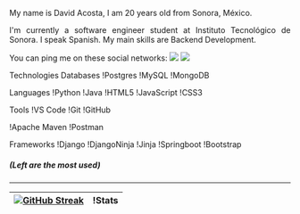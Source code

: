 <div align="justify">

My name is David Acosta, I am 20 years old from Sonora, México.

I'm currently a software engineer student at Instituto Tecnológico de Sonora. I speak Spanish. My main skills are Backend Development.

You can ping me on these social networks:
![](https://img.shields.io/badge/-David_Acosta-blue?style=flat-square&logo=Linkedin&logoColor=white)
[![](https://img.shields.io/badge/-acostafajardodavid@gmail.com-red?style=flat-square&logo=gmail&logoColor=white)](mailto:acostafajardodavid@gmail.com)

Technologies
Databases
!Postgres
!MySQL
!MongoDB

Languages
!Python
!Java
!HTML5
!JavaScript
!CSS3

Tools
!VS Code
!Git
!GitHub

!Apache Maven 
!Postman

Frameworks
!Django
!DjangoNinja
!Jinja
!Springboot
!Bootstrap

##### (Left are the most used)

---

| [![GitHub Streak](https://github-readme-streak-stats.herokuapp.com/?user=abel11604&theme=dracula&hide_border=true&date_format=j%2Fn%5B%2FY%5D)](https://git.io/streak-stats) | !Stats |
| - | - |
</p>
